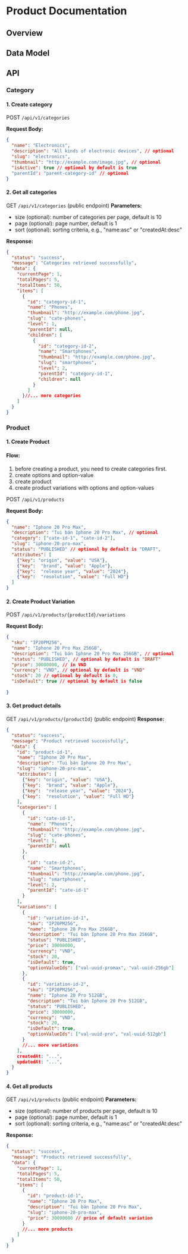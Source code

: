 # Product Documentation

## Overview

## Data Model



## API
### Category
#### 1. Create category
POST `/api/v1/categories` 

**Request Body:**
```json
{
  "name": "Electronics",
  "description": "All kinds of electronic devices", // optional
  "slug": "electronics",
  "thumbnail": "http://example.com/image.jpg", // optional
  "isActive": true // optional by default is true
  "parentId": "parent-category-id" // optional
}
```

#### 2. Get all categories
GET `/api/v1/categories` (public endpoint)
**Parameters:**
- size (optional): number of categories per page, default is 10
- page (optional): page number, default is 1
- sort (optional): sorting criteria, e.g., "name:asc" or "createdAt:desc"

**Response:**

```json
{
  "status": "success",
  "message": "Categories retrieved successfully",
  "data": {
    "currentPage": 1,
    "totalPages": 5,
    "totalItems": 50,
    "items": [
      {
        "id": "category-id-1",
        "name": "Phones",
        "thumbnail": "http://example.com/phone.jpg",
        "slug": "cate-phones",
        "level": 1,
        "parentId": null,
        "children": [
          {
            "id": "category-id-2",
            "name": "Smartphones",
            "thumbnail": "http://example.com/phone.jpg",
            "slug": "smartphones",
            "level": 2,
            "parentId": "category-id-1",
            "children": null
          }
        ]
      }//... more categories
    ]
  }
}
```

### Product
#### 1. Create Product
#### Flow:
1. before creating a product, you need to create categories first.
2. create options and option-value 
3. create product
4. create product variations with options and option-values

POST `/api/v1/products`

**Request Body:**
```json
{
  "name": "Iphone 20 Pro Max",
  "description": "Tui bán Iphone 20 Pro Max", // optional
  "category": ["cate-id-1", "cate-id-2"],
  "slug": "iphone-20-pro-max",
  "status": "PUBLISHED" // optional by default is "DRAFT",
  "attributes": [
    {"key": "origin", "value": "USA"},
    {"key":  "brand", "value": "Apple"},
    {"key":  "release year", "value": "2024"},
    {"key":  "resolution", "value": "Full HD"}
  ]
}
```
#### 2. Create Product Variation
POST `/api/v1/products/{productId}/variations`

**Request Body:**
```json
{
  "sku": "IP20PM256",
  "name": "Iphone 20 Pro Max 256GB",
  "description": "Tui bán Iphone 20 Pro Max 256GB", // optional
  "status": "PUBLISHED", // optional by default is "DRAFT"
  "price": 30000000, // in VND
  "currency": "VND", // optional by default is "VND"
  "stock": 20 // optional by default is 0,
  "isDefault": true // optional by default is false
  
}
```

#### 3. Get product details
GET `/api/v1/products/{productId}` (public endpoint)
**Response:**
```json
{
  "status": "success",
  "message": "Product retrieved successfully",
  "data": {
    "id": "product-id-1",
    "name": "Iphone 20 Pro Max",
    "description": "Tui bán Iphone 20 Pro Max",
    "slug": "iphone-20-pro-max",
    "attributes": [
      {"key": "origin", "value": "USA"},
      {"key":  "brand", "value": "Apple"},
      {"key":  "release year", "value": "2024"},
      {"key":  "resolution", "value": "Full HD"}
    ],
    "categories": [
      {
        "id": "cate-id-1",
        "name": "Phones",
        "thumbnail": "http://example.com/phone.jpg",
        "slug": "cate-phones",
        "level": 1,
        "parentId": null
      },
      {
        "id": "cate-id-2",
        "name": "Smartphones",
        "thumbnail": "http://example.com/phone.jpg",
        "slug": "smartphones",
        "level": 2,
        "parentId": "cate-id-1"
      }
    ],
    "variations": [
      {
        "id": "variation-id-1",
        "sku": "IP20PM256",
        "name": "Iphone 20 Pro Max 256GB",
        "description": "Tui bán Iphone 20 Pro Max 256GB",
        "status": "PUBLISHED",
        "price": 30000000,
        "currency": "VND",
        "stock": 20,
        "isDefault": true,
        "optionValueIds": ["val-uuid-promax", "val-uuid-256gb"]
      },
      {
        "id": "variation-id-2",
        "sku": "IP20PM256",
        "name": "Iphone 20 Pro 512GB",
        "description": "Tui bán Iphone 20 Pro 512GB",
        "status": "PUBLISHED",
        "price": 30000000,
        "currency": "VND",
        "stock": 20,
        "isDefault": true,
        "optionValueIds": ["val-uuid-pro", "val-uuid-512gb"]
      }
      //... more variations
    ],
    createdAt: "...",
    updatedAt: "...",
  }
}
```

#### 4. Get all products
GET `/api/v1/products` (public endpoint)
**Parameters:**
- size (optional): number of products per page, default is 10
- page (optional): page number, default is 1
- sort (optional): sorting criteria, e.g., "name:asc" or "createdAt:desc"

**Response:**
```json
{
  "status": "success",
  "message": "Products retrieved successfully",
  "data": {
    "currentPage": 1,
    "totalPages": 5,
    "totalItems": 50,
    "items": [
      {
        "id": "product-id-1",
        "name": "Iphone 20 Pro Max",
        "description": "Tui bán Iphone 20 Pro Max",
        "slug": "iphone-20-pro-max",
        "price": 30000000 // price of default variation
      }
      //... more products
    ]
  }
}
```